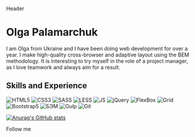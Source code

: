 Header

# Olga Palamarchuk

I am Olga from Ukraine and I have been doing web development for over a year. I make high-quality cross-browser and adaptive layout using the BEM methodology. It is interesting to try myself in the role of a project manager, as I love teamwork and always aim for a result.

## Skills and Experience

![HTML5](https://img.shields.io/badge/-HTML5-090909?style=for-the-badge&logo=HTML5&logocolor=ff471a)
![CSS3](https://img.shields.io/badge/-CSS3-090909?style=for-the-badge&logo=CSS3&logocolor=0066ff)
![SASS](https://img.shields.io/badge/-SASS-090909?style=for-the-badge&logo=SASS&logocolor=ff3399)
![LESS](https://img.shields.io/badge/-LESS-090909?style=for-the-badge&logo=LESS&logocolor=003d99)
![JS](https://img.shields.io/badge/-JS-090909?style=for-the-badge&logo=JS&logocolor=ffdb4d)
![jQuery](https://img.shields.io/badge/-jQuery-090909?style=for-the-badge&logo=jQuery&logocolor=0099ff)
![FlexBox](https://img.shields.io/badge/-FlexBox-090909?style=for-the-badge&logo=FlexBox&logocolor=0099ff)
![Grid](https://img.shields.io/badge/-Grid-090909?style=for-the-badge&logo=Grid&logocolor=ffffff)
![Bootstrap5](https://img.shields.io/badge/-Bootstrap5-090909?style=for-the-badge&logo=Bootstrap5&logocolor=9933ff)
![БЭМ](https://img.shields.io/badge/-БЭМ-090909?style=for-the-badge&logo=БЭМ&logocolor=ffffff)
![Gulp](https://img.shields.io/badge/-Gulp-090909?style=for-the-badge&logo=Gulp&logocolor=ff5050)
![Git](https://img.shields.io/badge/-Git-090909?style=for-the-badge&logo=Git&logocolor=f2f2f2)





[![Anurag's GitHub stats](https://github-readme-stats.vercel.app/api?username=Olgavln)](https://github.com/anuraghazra/github-readme-stats)

Follow me
